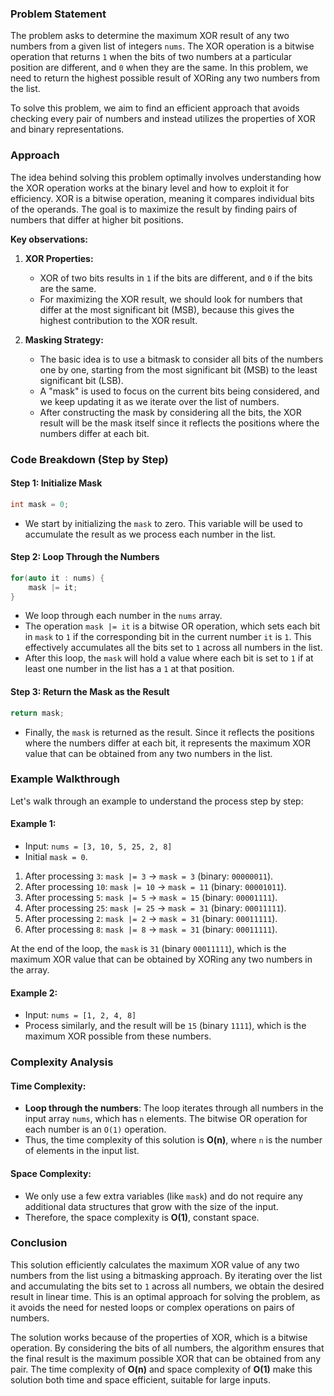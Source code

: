 ### Problem Statement

The problem asks to determine the maximum XOR result of any two numbers from a given list of integers `nums`. The XOR operation is a bitwise operation that returns `1` when the bits of two numbers at a particular position are different, and `0` when they are the same. In this problem, we need to return the highest possible result of XORing any two numbers from the list.

To solve this problem, we aim to find an efficient approach that avoids checking every pair of numbers and instead utilizes the properties of XOR and binary representations.

### Approach

The idea behind solving this problem optimally involves understanding how the XOR operation works at the binary level and how to exploit it for efficiency. XOR is a bitwise operation, meaning it compares individual bits of the operands. The goal is to maximize the result by finding pairs of numbers that differ at higher bit positions.

**Key observations:**
1. **XOR Properties:**
   - XOR of two bits results in `1` if the bits are different, and `0` if the bits are the same.
   - For maximizing the XOR result, we should look for numbers that differ at the most significant bit (MSB), because this gives the highest contribution to the XOR result.

2. **Masking Strategy:**
   - The basic idea is to use a bitmask to consider all bits of the numbers one by one, starting from the most significant bit (MSB) to the least significant bit (LSB).
   - A "mask" is used to focus on the current bits being considered, and we keep updating it as we iterate over the list of numbers.
   - After constructing the mask by considering all the bits, the XOR result will be the mask itself since it reflects the positions where the numbers differ at each bit.

### Code Breakdown (Step by Step)

#### Step 1: Initialize Mask
```cpp
int mask = 0;
```
- We start by initializing the `mask` to zero. This variable will be used to accumulate the result as we process each number in the list.

#### Step 2: Loop Through the Numbers
```cpp
for(auto it : nums) {
    mask |= it;
}
```
- We loop through each number in the `nums` array.
- The operation `mask |= it` is a bitwise OR operation, which sets each bit in `mask` to `1` if the corresponding bit in the current number `it` is `1`. This effectively accumulates all the bits set to `1` across all numbers in the list.
- After this loop, the `mask` will hold a value where each bit is set to `1` if at least one number in the list has a `1` at that position.

#### Step 3: Return the Mask as the Result
```cpp
return mask;
```
- Finally, the `mask` is returned as the result. Since it reflects the positions where the numbers differ at each bit, it represents the maximum XOR value that can be obtained from any two numbers in the list.

### Example Walkthrough

Let's walk through an example to understand the process step by step:

#### Example 1:
- Input: `nums = [3, 10, 5, 25, 2, 8]`
- Initial `mask = 0`.

1. After processing `3`: `mask |= 3` → `mask = 3` (binary: `00000011`).
2. After processing `10`: `mask |= 10` → `mask = 11` (binary: `00001011`).
3. After processing `5`: `mask |= 5` → `mask = 15` (binary: `00001111`).
4. After processing `25`: `mask |= 25` → `mask = 31` (binary: `00011111`).
5. After processing `2`: `mask |= 2` → `mask = 31` (binary: `00011111`).
6. After processing `8`: `mask |= 8` → `mask = 31` (binary: `00011111`).

At the end of the loop, the `mask` is `31` (binary `00011111`), which is the maximum XOR value that can be obtained by XORing any two numbers in the array.

#### Example 2:
- Input: `nums = [1, 2, 4, 8]`
- Process similarly, and the result will be `15` (binary `1111`), which is the maximum XOR possible from these numbers.

### Complexity Analysis

#### Time Complexity:
- **Loop through the numbers**: The loop iterates through all numbers in the input array `nums`, which has `n` elements. The bitwise OR operation for each number is an `O(1)` operation.
- Thus, the time complexity of this solution is **O(n)**, where `n` is the number of elements in the input list.

#### Space Complexity:
- We only use a few extra variables (like `mask`) and do not require any additional data structures that grow with the size of the input.
- Therefore, the space complexity is **O(1)**, constant space.

### Conclusion

This solution efficiently calculates the maximum XOR value of any two numbers from the list using a bitmasking approach. By iterating over the list and accumulating the bits set to `1` across all numbers, we obtain the desired result in linear time. This is an optimal approach for solving the problem, as it avoids the need for nested loops or complex operations on pairs of numbers.

The solution works because of the properties of XOR, which is a bitwise operation. By considering the bits of all numbers, the algorithm ensures that the final result is the maximum possible XOR that can be obtained from any pair. The time complexity of **O(n)** and space complexity of **O(1)** make this solution both time and space efficient, suitable for large inputs.
